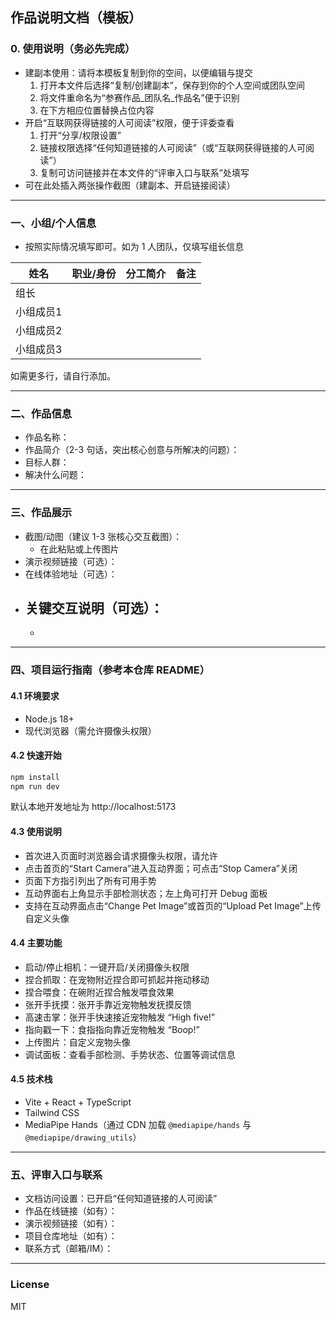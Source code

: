 ## 作品说明文档（模板）

### 0. 使用说明（务必先完成）
- 建副本使用：请将本模板复制到你的空间，以便编辑与提交
  1. 打开本文件后选择“复制/创建副本”，保存到你的个人空间或团队空间
  2. 将文件重命名为“参赛作品_团队名_作品名”便于识别
  3. 在下方相应位置替换占位内容
- 开启“互联网获得链接的人可阅读”权限，便于评委查看
  1. 打开“分享/权限设置”
  2. 链接权限选择“任何知道链接的人可阅读”（或“互联网获得链接的人可阅读”）
  3. 复制可访问链接并在本文件的“评审入口与联系”处填写
- 可在此处插入两张操作截图（建副本、开启链接阅读）

---

### 一、小组/个人信息
- 按照实际情况填写即可。如为 1 人团队，仅填写组长信息

| 姓名 | 职业/身份 | 分工简介 | 备注 |
| --- | --- | --- | --- |
| 组长 |  |  |  |
| 小组成员1 |  |  |  |
| 小组成员2 |  |  |  |
| 小组成员3 |  |  |  |

如需更多行，请自行添加。

---

### 二、作品信息
- 作品名称：
- 作品简介（2-3 句话，突出核心创意与所解决的问题）：
- 目标人群：
- 解决什么问题：

---

### 三、作品展示
- 截图/动图（建议 1-3 张核心交互截图）：
  - 在此粘贴或上传图片
- 演示视频链接（可选）：
- 在线体验地址（可选）：
- 关键交互说明（可选）：
  - 
  - 

---

### 四、项目运行指南（参考本仓库 README）

#### 4.1 环境要求
- Node.js 18+
- 现代浏览器（需允许摄像头权限）

#### 4.2 快速开始
```bash
npm install
npm run dev
```
默认本地开发地址为 http://localhost:5173

#### 4.3 使用说明
- 首次进入页面时浏览器会请求摄像头权限，请允许
- 点击首页的“Start Camera”进入互动界面；可点击“Stop Camera”关闭
- 页面下方指引列出了所有可用手势
- 互动界面右上角显示手部检测状态；左上角可打开 Debug 面板
- 支持在互动界面点击“Change Pet Image”或首页的“Upload Pet Image”上传自定义头像

#### 4.4 主要功能
- 启动/停止相机：一键开启/关闭摄像头权限
- 捏合抓取：在宠物附近捏合即可抓起并拖动移动
- 捏合喂食：在碗附近捏合触发喂食效果
- 张开手抚摸：张开手靠近宠物触发抚摸反馈
- 高速击掌：张开手快速接近宠物触发 “High five!”
- 指向戳一下：食指指向靠近宠物触发 “Boop!”
- 上传图片：自定义宠物头像
- 调试面板：查看手部检测、手势状态、位置等调试信息

#### 4.5 技术栈
- Vite + React + TypeScript
- Tailwind CSS
- MediaPipe Hands（通过 CDN 加载 `@mediapipe/hands` 与 `@mediapipe/drawing_utils`）

---

### 五、评审入口与联系
- 文档访问设置：已开启“任何知道链接的人可阅读”
- 作品在线链接（如有）：
- 演示视频链接（如有）：
- 项目仓库地址（如有）：
- 联系方式（邮箱/IM）：

---

### License
MIT